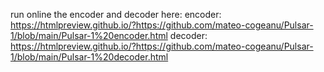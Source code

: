 run online the encoder and decoder here:
encoder: https://htmlpreview.github.io/?https://github.com/mateo-cogeanu/Pulsar-1/blob/main/Pulsar-1%20encoder.html
decoder: https://htmlpreview.github.io/?https://github.com/mateo-cogeanu/Pulsar-1/blob/main/Pulsar-1%20decoder.html

